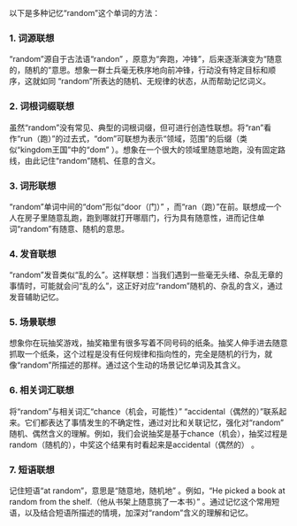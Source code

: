 以下是多种记忆“random”这个单词的方法：

### 1. 词源联想
“random”源自于古法语“randon” ，原意为“奔跑，冲锋”，后来逐渐演变为“随意的，随机的”意思。想象一群士兵毫无秩序地向前冲锋，行动没有特定目标和顺序，这就如同 “random”所表达的随机、无规律的状态，从而帮助记忆词义。

### 2. 词根词缀联想
虽然“random”没有常见、典型的词根词缀，但可进行创造性联想。将“ran”看作“run（跑）”的过去式，“dom”可联想为表示“领域，范围”的后缀（类似“kingdom王国”中的“dom” ）。想象在一个很大的领域里随意地跑，没有固定路线，由此记住“random”随机、任意的含义。

### 3. 词形联想
“random”单词中间的“dom”形似“door（门）” ，而“ran（跑）”在前。联想成一个人在房子里随意乱跑，跑到哪就打开哪扇门，行为具有随意性，进而记住单词“random”有随意、随机的意思。

### 4. 发音联想
“random”发音类似“乱的么”。这样联想：当我们遇到一些毫无头绪、杂乱无章的事情时，可能就会问“乱的么”，这正好对应“random”随机的、杂乱的含义，通过发音辅助记忆。

### 5. 场景联想
想象你在玩抽奖游戏，抽奖箱里有很多写着不同号码的纸条。抽奖人伸手进去随意抓取一个纸条，这个过程是没有任何规律和指向性的，完全是随机的行为，就像“random”所描述的那样。通过这个生动的场景记忆单词及其含义。

### 6. 相关词汇联想
将“random”与相关词汇“chance（机会，可能性）” “accidental（偶然的）”联系起来。它们都表达了事情发生的不确定性，通过对比和关联记忆，强化对“random” 随机、偶然含义的理解。例如，我们会说抽奖是基于chance（机会），抽奖过程是random（随机的），中奖这个结果有时看起来是accidental（偶然的） 。

### 7. 短语联想
记住短语“at random”，意思是“随意地，随机地” 。例如，“He picked a book at random from the shelf.（他从书架上随意挑了一本书）” 。通过记忆这个常用短语，以及结合短语所描述的情境，加深对“random”含义的理解和记忆。 